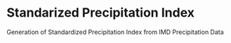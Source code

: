 # Standarized Precipitation Index
Generation of Standardized Precipitation Index from IMD Precipitation Data
